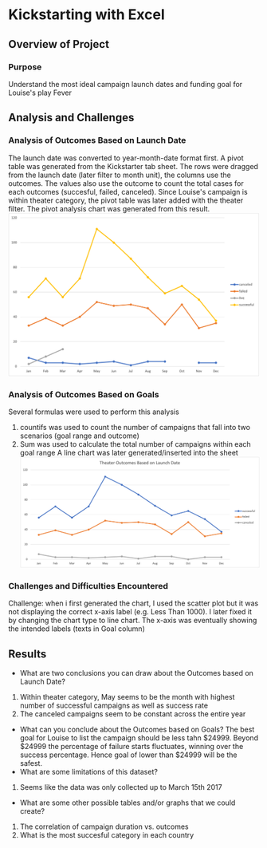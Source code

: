 # Kickstarting with Excel

## Overview of Project

### Purpose
Understand the most ideal campaign launch dates and funding goal for Louise's play Fever

## Analysis and Challenges

### Analysis of Outcomes Based on Launch Date
The launch date was converted to year-month-date format first. A pivot table was generated from the Kickstarter tab sheet. The rows were dragged from the launch date (later filter to month unit), the columns use the outcomes. The values also use the outcome to count the total cases for each outcomes (succesful, failed, canceled). Since Louise's campaign is within theater category, the pivot table was later added with the theater filter. The pivot analysis chart was generated from this result. 
![Outcomes_vs_Goals.png](https://github.com/chris820629/chris_kickstarter_analysis/blob/main/Outcomes_vs_Goals.png)
### Analysis of Outcomes Based on Goals
Several formulas were used to perform this analysis
1. countifs was used to count the number of campaigns that fall into two scenarios (goal range and outcome)
2. Sum was used to calculate the total number of campaigns within each goal range
A line chart was later generated/inserted into the sheet 
![Theater_Outcomes_vs_Launch.png](https://github.com/chris820629/chris_kickstarter_analysis/blob/main/Theater_Outcomes_vs_Launch.png)
### Challenges and Difficulties Encountered
Challenge: when i first generated the chart, I used the scatter plot but it was not displaying the correct x-axis label (e.g. Less Than 1000). I later fixed it by changing the chart type to line chart. The x-axis was eventually showing the intended labels (texts in Goal column)
## Results

- What are two conclusions you can draw about the Outcomes based on Launch Date?
1. Within theater category, May seems to be the month with highest number of successful campaigns as well as success rate 
2. The canceled campaigns seem to be constant across the entire year

- What can you conclude about the Outcomes based on Goals?
The best goal for Louise to list the campaign should be less tahn $24999. Beyond $24999 the percentage of failure starts fluctuates, winning over the success percentage. Hence goal of lower than $24999 will be the safest.
- What are some limitations of this dataset?
1. Seems like the data was only collected up to March 15th 2017
- What are some other possible tables and/or graphs that we could create?
1. The correlation of campaign duration vs. outcomes
2. What is the most succesful category in each country

